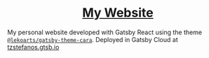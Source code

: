 <h1 align="center">
  <a href="https://tzstefanos.gtsb.io/">My Website</a>
</h1>

My personal website developed with Gatsby React using the theme [`@lekoarts/gatsby-theme-cara`](https://github.com/LekoArts/gatsby-themes/tree/master/themes/gatsby-theme-cara).
Deployed in Gatsby Cloud at [tzstefanos.gtsb.io](https://tzstefanos.gtsb.io/)
